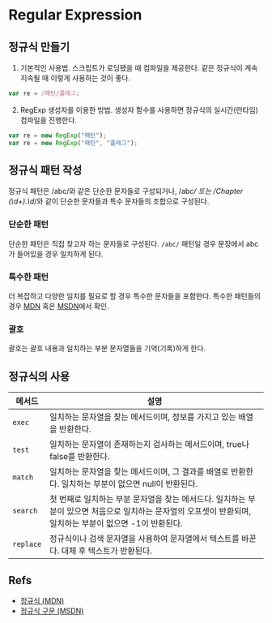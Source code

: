 # Regular Expression

## 정규식 만들기
1) 기본적인 사용법.
스크립트가 로딩됐을 때 컴파일을 제공한다.
같은 정규식이 계속 지속될 때 이렇게 사용하는 것이 좋다.

```js
var re = /패턴/플래그;
```

2) RegExp 생성자를 이용한 방법.
생성자 함수를 사용하면 정규식의 실시간(런타임) 컴파일을 진행한다.

```js
var re = new RegExp("패턴");
var re = new RegExp("패턴", "플래그");
```

## 정규식 패턴 작성
정규식 패턴은 /abc/와 같은 단순한 문자들로 구성되거나,
/ab*c/ 또는 /Chapter (\d+)\.\d*/와 같이 단순한 문자들과 특수 문자들의 조합으로 구성된다.

### 단순한 패턴
단순한 패턴은 직접 찾고자 하는 문자들로 구성된다.
`/abc/` 패턴일 경우 문장에서 abc가 들어있을 경우 일치하게 된다.

### 특수한 패턴
더 복잡하고 다양한 일치를 필요로 할 경우 특수한 문자들을 포함한다.
특수한 패턴들의 경우 [MDN](https://developer.mozilla.org/ko/docs/Web/JavaScript/Guide/정규식#.ED.8A.B9.EC.88.98_.EB.AC.B8.EC.9E.90.EB.A5.BC_.EC.82.AC.EC.9A.A9.ED.95.98.EA.B8.B0) 혹은 [MSDN](https://msdn.microsoft.com/ko-kr/library/ae5bf541(v=vs.100).aspx)에서 확인.

### 괄호
괄호는 괄호 내용과 일치하는 부분 문자열들을 기억(기록)하게 한다.

## 정규식의 사용
메서드 | 설명
--- | ---
`exec` | 일치하는 문자열을 찾는 메서드이며, 정보를 가지고 있는 배열을 반환한다.
`test` | 일치하는 문자열이 존재하는지 검사하는 메서드이며, true나 false를 반환한다.
`match` | 일치하는 문자열을 찾는 메서드이며, 그 결과를 배열로 반환한다. 일치하는 부분이 없으면 null이 반환된다.
`search` | 첫 번째로 일치하는 부분 문자열을 찾는 메서드다. 일치하는 부분이 있으면 처음으로 일치하는 문자열의 오프셋이 반환되며, 일치하는 부분이 없으면 -1이 반환된다.
`replace` | 정규식이나 검색 문자열을 사용하여 문자열에서 텍스트를 바꾼다. 대체 후 텍스트가 반환된다.

## Refs
* [정규식 (MDN)](https://developer.mozilla.org/ko/docs/Web/JavaScript/Guide/정규식)
* [정규식 구문 (MSDN)](https://msdn.microsoft.com/ko-kr/library/ae5bf541(v=vs.100).aspx)
